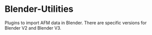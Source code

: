 # Blender-Utilities
Plugins to import AFM data in Blender. There are specific versions for Blender V2 and Blender V3.
